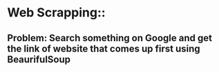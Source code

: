 # Web Scrapping::
## Problem: Search something on Google and get the link of website that comes up first using BeaurifulSoup 
